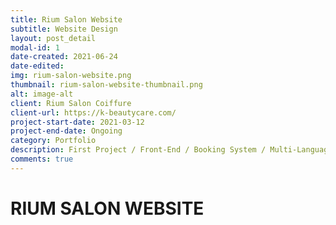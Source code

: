 ```yaml
---
title: Rium Salon Website
subtitle: Website Design
layout: post_detail
modal-id: 1
date-created: 2021-06-24
date-edited:
img: rium-salon-website.png
thumbnail: rium-salon-website-thumbnail.png
alt: image-alt
client: Rium Salon Coiffure
client-url: https://k-beautycare.com/
project-start-date: 2021-03-12
project-end-date: Ongoing
category: Portfolio
description: First Project / Front-End / Booking System / Multi-Language Website
comments: true
---
```


# RIUM SALON WEBSITE